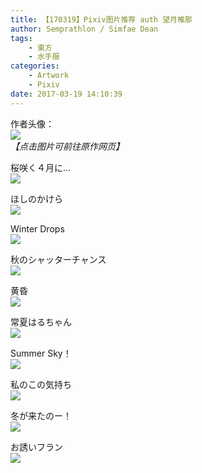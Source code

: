 ```yaml
---
title: 【170319】Pixiv图片推荐 auth 望月椎那
author: Semprathlon / Simfae Dean
tags:
	- 東方
	- 水手服
categories:
	- Artwork
	- Pixiv
date: 2017-03-19 14:10:39
---
```

作者头像：<br />[![](__ASSETS_HOST_NAME__/2017/03/11876614_4d16bd7cb2b4301c70f54f7f11b3755c_170.jpg)](http://www.pixiv.net/member.php?id=40614)<br /><em>【点击图片可前往原作网页】</em>

桜咲く４月に…<br />[![](__ASSETS_HOST_NAME__/2017/03/49669643_p0_master1200.jpg)](http://www.pixiv.net/member_illust.php?illust_id=49669643&amp;mode=medium)<br />
<!--more-->

ほしのかけら<br />[![](__ASSETS_HOST_NAME__/2017/03/60431056_p0_master1200.jpg)](http://www.pixiv.net/member_illust.php?illust_id=60431056&amp;mode=medium)<br />

Winter Drops<br />[![](__ASSETS_HOST_NAME__/2017/03/60400252_p0_master1200.jpg)](http://www.pixiv.net/member_illust.php?illust_id=60400252&amp;mode=medium)<br />

秋のシャッターチャンス<br />[![](__ASSETS_HOST_NAME__/2017/03/60390692_p0_master1200.jpg)](http://www.pixiv.net/member_illust.php?illust_id=60390692&amp;mode=medium)<br />

黄昏<br />[![](__ASSETS_HOST_NAME__/2017/03/59221945_p0_master1200.jpg)](http://www.pixiv.net/member_illust.php?illust_id=59221945&amp;mode=medium)<br />

常夏はるちゃん<br />[![](__ASSETS_HOST_NAME__/2017/03/59208995_p0_master1200.jpg)](http://www.pixiv.net/member_illust.php?illust_id=59208995&amp;mode=medium)<br />

Summer Sky！<br />[![](__ASSETS_HOST_NAME__/2017/03/57803602_p0_master1200.jpg)](http://www.pixiv.net/member_illust.php?illust_id=57803602&amp;mode=medium)<br />

私のこの気持ち<br />[![](__ASSETS_HOST_NAME__/2017/03/55286339_p0_master1200.jpg)](http://www.pixiv.net/member_illust.php?illust_id=55286339&amp;mode=medium)<br />

冬が来たのー！<br />[![](__ASSETS_HOST_NAME__/2017/03/54087471_p0_master1200.jpg)](http://www.pixiv.net/member_illust.php?illust_id=54087471&amp;mode=medium)<br />

お誘いフラン<br />[![](__ASSETS_HOST_NAME__/2017/03/49821048_p0_master1200.jpg)](http://www.pixiv.net/member_illust.php?illust_id=49821048&amp;mode=medium)<br />